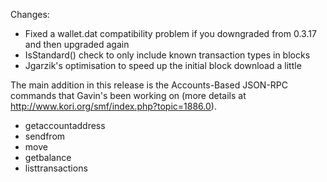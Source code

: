 Changes:
* Fixed a wallet.dat compatibility problem if you downgraded from 0.3.17 and then upgraded again
* IsStandard() check to only include known transaction types in blocks
* Jgarzik's optimisation to speed up the initial block download a little

The main addition in this release is the Accounts-Based JSON-RPC commands that Gavin's been working on (more details at http://www.kori.org/smf/index.php?topic=1886.0).  
* getaccountaddress
* sendfrom
* move
* getbalance
* listtransactions

